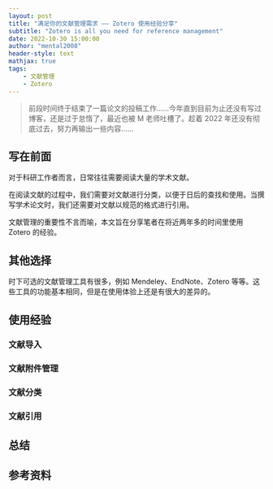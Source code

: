```yaml
---
layout: post
title: "满足你的文献管理需求 —— Zotero 使用经验分享"
subtitle: "Zotero is all you need for reference management"
date: 2022-10-30 15:00:00
author: "mental2008"
header-style: text
mathjax: true
tags:
    - 文献管理
    - Zotero
---
```


> 前段时间终于结束了一篇论文的投稿工作......今年直到目前为止还没有写过博客，还是过于怠惰了，最近也被 M 老师吐槽了。趁着 2022 年还没有彻底过去，努力再输出一些内容......

## 写在前面

对于科研工作者而言，日常往往需要阅读大量的学术文献。

在阅读文献的过程中，我们需要对文献进行分类，以便于日后的查找和使用。当撰写学术论文时，我们还需要对文献以规范的格式进行引用。

文献管理的重要性不言而喻，本文旨在分享笔者在将近两年多的时间里使用 Zotero 的经验。

## 其他选择

时下可选的文献管理工具有很多，例如 Mendeley、EndNote、Zotero 等等。这些工具的功能基本相同，但是在使用体验上还是有很大的差异的。

## 使用经验

### 文献导入


### 文献附件管理


### 文献分类


### 文献引用


## 总结

## 参考资料


<!-- ## 写在前面

作为一名在读博士生，日常阅读学术文献无疑是家常便饭。

常见需要阅读：
1. 在寻找项目方向时，我们往往需要通过阅读领域内的相关论文
2. 在项目开展的初期，
3. 在最后撰写学术论文时，我们也需要在文章中引用他人的工作。

因此，如何高效地管理好自己阅读过或将要阅读的学术论文的重要性无可厚非。本文意在分享笔者使用 Zotero 进行文献管理的经验，希望对大家有所帮助。

## 文献管理工具

市面有很多文献管理工具，如 [Mendeley](https://www.mendeley.com/)、[EndNote](https://endnote.com/)、[BibDesk](https://bibdesk.sourceforge.io/)、[Zotero](https://www.zotero.org/)。

笔者最初使用过 Mendeley 来进行文献管理。

## 工作流

笔者阅读论文的完整工作流如下：
1. 在网上寻找到合适的论文。
2. 将论文添加到 Zotero 中，包括论文附近、引用格式等。
3. 在 Obsidian 上

## 参考资料


 -->

